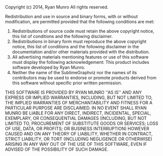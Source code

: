Copyright (c) 2014, Ryan Munro
All rights reserved.

Redistribution and use in source and binary forms, with or without
modification, are permitted provided that the following conditions are met:
1. Redistributions of source code must retain the above copyright
   notice, this list of conditions and the following disclaimer.
2. Redistributions in binary form must reproduce the above copyright
   notice, this list of conditions and the following disclaimer in the
   documentation and/or other materials provided with the distribution.
3. All advertising materials mentioning features or use of this software
   must display the following acknowledgement:
   This product includes software developed by Ryan Munro.
4. Neither the name of the SublimeGraphviz nor the
   names of its contributors may be used to endorse or promote products
   derived from this software without specific prior written permission.

THIS SOFTWARE IS PROVIDED BY RYAN MUNRO ''AS IS'' AND ANY
EXPRESS OR IMPLIED WARRANTIES, INCLUDING, BUT NOT LIMITED TO, THE IMPLIED
WARRANTIES OF MERCHANTABILITY AND FITNESS FOR A PARTICULAR PURPOSE ARE
DISCLAIMED. IN NO EVENT SHALL RYAN MUNRO BE LIABLE FOR ANY
DIRECT, INDIRECT, INCIDENTAL, SPECIAL, EXEMPLARY, OR CONSEQUENTIAL DAMAGES
(INCLUDING, BUT NOT LIMITED TO, PROCUREMENT OF SUBSTITUTE GOODS OR SERVICES;
LOSS OF USE, DATA, OR PROFITS; OR BUSINESS INTERRUPTION) HOWEVER CAUSED AND
ON ANY THEORY OF LIABILITY, WHETHER IN CONTRACT, STRICT LIABILITY, OR TORT
(INCLUDING NEGLIGENCE OR OTHERWISE) ARISING IN ANY WAY OUT OF THE USE OF THIS
SOFTWARE, EVEN IF ADVISED OF THE POSSIBILITY OF SUCH DAMAGE.
